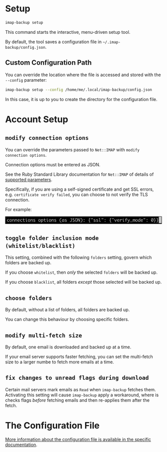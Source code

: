# Setup

```sh
imap-backup setup
```

This command starts the interactive, menu-driven setup tool.

By default, the tool saves a configuration file in `~/.imap-backup/config.json`.

## Custom Configuration Path

You can override the location where the file is accessed and stored with the `--config` parameter:

```sh
imap-backup setup --config /home/me/.local/imap-backup/config.json
```

In this case, it is up to you to create the directory for the configuration file.

# Account Setup

## `modify connection options`

You can override the parameters passed to `Net::IMAP` with `modify connection options`.

Connection options must be entered as JSON.

See the Ruby Standard Library documentation for `Net::IMAP` of details of
[supported parameters](https://ruby-doc.org/stdlib-3.1.2/libdoc/net-imap/rdoc/Net/IMAP.html#method-c-new).

Specifically, if you are using a self-signed certificate and get SSL errors, e.g.
`certificate verify failed`, you can choose to not verify the TLS connection.

For example:

![Entering connection options as JSON](../images/entering-connection-options-as-json.png "Entering connection options as JSON")

## `toggle folder inclusion mode (whitelist/blacklist)`

This setting, combined with the following `folders` setting,
govern which folders are backed up.

If you choose `whitelist`, then *only* the selected `folders`
will be backed up.

If you choose `blacklist`, all folders *except* those selected
will be backed up.

## `choose folders`

By default, without a list of folders, all folders are backed up.

You can change this behaviour by choosing specific folders.

## `modify multi-fetch size`

By default, one email is downloaded and backed up at a time.

If your email server supports faster fetching,
you can set the multi-fetch size to a larger numbe
to fetch more emails at a time.

## `fix changes to unread flags during download`

Certain mail servers mark emails as `Read` when `imap-backup` fetches
them. Activating this setting will cause `imap-backup`
apply a workaround, where is checks flags *before* fetching
emails and then re-applies them after the fetch.

# The Configuration File

[More information about the configuration file is available in the specific documentation](../files/config.md).

